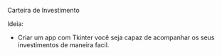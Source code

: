 Carteira de Investimento

Ideia: 
 - Criar um app com Tkinter você seja capaz de acompanhar os seus investimentos de maneira facil.